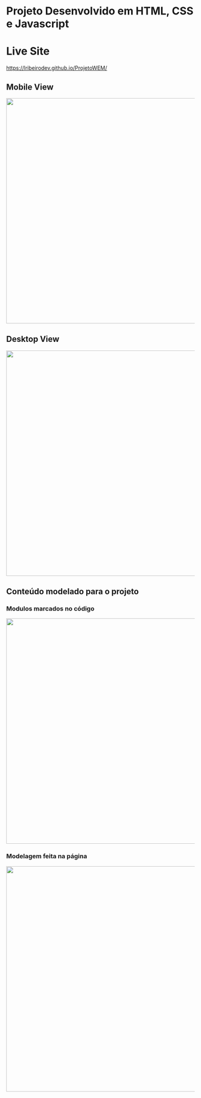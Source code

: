 # Projeto Desenvolvido em HTML, CSS e Javascript

# Live Site
https://lribeirodev.github.io/ProjetoWEM/

## Mobile View
<img src="/../master/static_files/screenshots/mobile.png" height="600px"/>

## Desktop View
<img src="/../master/static_files/screenshots/desktop.png" width="600px"/>

## Conteúdo modelado para o projeto

### Modulos marcados no código
<img src="/../master/static_files/modelagem/Modulos.png" width="600px"/>

### Modelagem feita na página
<img src="/../master/static_files/modelagem/Modelagem.png" width="600px"/>